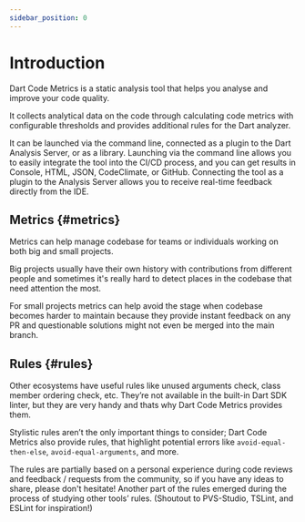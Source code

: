 ```yaml
---
sidebar_position: 0
---
```


# Introduction

Dart Code Metrics is a static analysis tool that helps you analyse and improve your code quality.

It collects analytical data on the code through calculating code metrics with configurable thresholds and provides additional rules for the Dart analyzer.

It can be launched via the command line, connected as a plugin to the Dart Analysis Server, or as a library. Launching via the command line allows you to easily integrate the tool into the CI/CD process, and you can get results in Console, HTML, JSON, CodeClimate, or GitHub. Connecting the tool as a plugin to the Analysis Server allows you to receive real-time feedback directly from the IDE.

## Metrics {#metrics}

Metrics can help manage codebase for teams or individuals working on both big and small projects.

Big projects usually have their own history with contributions from different people and sometimes it's really hard to detect places in the codebase that need attention the most.

For small projects metrics can help avoid the stage when codebase becomes harder to maintain because they provide instant feedback on any PR and questionable solutions might not even be merged into the main branch.

## Rules {#rules}

Other ecosystems have useful rules like unused arguments check, class member ordering check, etc. They’re not available in the built-in Dart SDK linter, but they are very handy and thats why Dart Code Metrics provides them.

Stylistic rules aren’t the only important things to consider; Dart Code Metrics also provide rules, that highlight potential errors like `avoid-equal-then-else`, `avoid-equal-arguments`, and more.

The rules are partially based on a personal experience during code reviews and feedback / requests from the community, so if you have any ideas to share, please don't hesitate! Another part of the rules emerged during the process of studying other tools’ rules. (Shoutout to PVS-Studio, TSLint, and ESLint for inspiration!)
